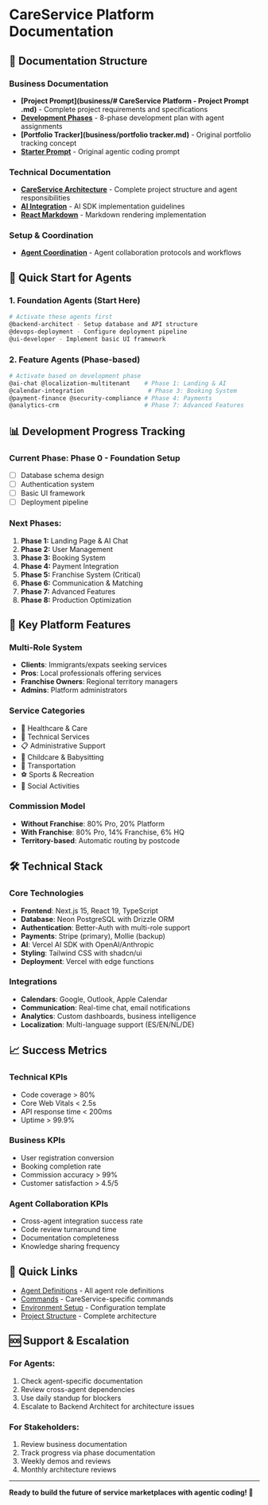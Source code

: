 # CareService Platform Documentation

## 📁 Documentation Structure

### Business Documentation
- **[Project Prompt](business/# CareService Platform - Project Prompt .md)** - Complete project requirements and specifications
- **[Development Phases](business/development-phases.md)** - 8-phase development plan with agent assignments
- **[Portfolio Tracker](business/portfolio tracker.md)** - Original portfolio tracking concept
- **[Starter Prompt](business/starter-prompt.md)** - Original agentic coding prompt

### Technical Documentation
- **[CareService Architecture](technical/careservice-architecture.md)** - Complete project structure and agent responsibilities
- **[AI Integration](technical/ai/streaming.md)** - AI SDK implementation guidelines
- **[React Markdown](technical/react-markdown.md)** - Markdown rendering implementation

### Setup & Coordination
- **[Agent Coordination](setup/agent-coordination.md)** - Agent collaboration protocols and workflows

## 🚀 Quick Start for Agents

### 1. **Foundation Agents** (Start Here)
```bash
# Activate these agents first
@backend-architect - Setup database and API structure
@devops-deployment - Configure deployment pipeline
@ui-developer - Implement basic UI framework
```

### 2. **Feature Agents** (Phase-based)
```bash
# Activate based on development phase
@ai-chat @localization-multitenant    # Phase 1: Landing & AI
@calendar-integration                  # Phase 3: Booking System
@payment-finance @security-compliance # Phase 4: Payments
@analytics-crm                        # Phase 7: Advanced Features
```

## 📊 Development Progress Tracking

### Current Phase: **Phase 0 - Foundation Setup**
- [ ] Database schema design
- [ ] Authentication system
- [ ] Basic UI framework
- [ ] Deployment pipeline

### Next Phases:
1. **Phase 1:** Landing Page & AI Chat
2. **Phase 2:** User Management
3. **Phase 3:** Booking System
4. **Phase 4:** Payment Integration
5. **Phase 5:** Franchise System (Critical)
6. **Phase 6:** Communication & Matching
7. **Phase 7:** Advanced Features
8. **Phase 8:** Production Optimization

## 🎯 Key Platform Features

### Multi-Role System
- **Clients**: Immigrants/expats seeking services
- **Pros**: Local professionals offering services
- **Franchise Owners**: Regional territory managers
- **Admins**: Platform administrators

### Service Categories
- 🏥 Healthcare & Care
- 🔧 Technical Services
- 📋 Administrative Support
- 👶 Childcare & Babysitting
- 🚗 Transportation
- ⚽ Sports & Recreation
- 🎉 Social Activities

### Commission Model
- **Without Franchise**: 80% Pro, 20% Platform
- **With Franchise**: 80% Pro, 14% Franchise, 6% HQ
- **Territory-based**: Automatic routing by postcode

## 🛠️ Technical Stack

### Core Technologies
- **Frontend**: Next.js 15, React 19, TypeScript
- **Database**: Neon PostgreSQL with Drizzle ORM
- **Authentication**: Better-Auth with multi-role support
- **Payments**: Stripe (primary), Mollie (backup)
- **AI**: Vercel AI SDK with OpenAI/Anthropic
- **Styling**: Tailwind CSS with shadcn/ui
- **Deployment**: Vercel with edge functions

### Integrations
- **Calendars**: Google, Outlook, Apple Calendar
- **Communication**: Real-time chat, email notifications
- **Analytics**: Custom dashboards, business intelligence
- **Localization**: Multi-language support (ES/EN/NL/DE)

## 📈 Success Metrics

### Technical KPIs
- Code coverage > 80%
- Core Web Vitals < 2.5s
- API response time < 200ms
- Uptime > 99.9%

### Business KPIs
- User registration conversion
- Booking completion rate
- Commission accuracy > 99%
- Customer satisfaction > 4.5/5

### Agent Collaboration KPIs
- Cross-agent integration success rate
- Code review turnaround time
- Documentation completeness
- Knowledge sharing frequency

## 🔗 Quick Links

- [Agent Definitions](../.claude/agents/) - All agent role definitions
- [Commands](../.claude/commands/) - CareService-specific commands
- [Environment Setup](../env.example) - Configuration template
- [Project Structure](technical/careservice-architecture.md) - Complete architecture

## 🆘 Support & Escalation

### For Agents:
1. Check agent-specific documentation
2. Review cross-agent dependencies
3. Use daily standup for blockers
4. Escalate to Backend Architect for architecture issues

### For Stakeholders:
1. Review business documentation
2. Track progress via phase documentation
3. Weekly demos and reviews
4. Monthly architecture reviews

---

**Ready to build the future of service marketplaces with agentic coding! 🚀**
